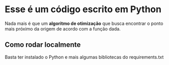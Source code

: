 # Esse é um código escrito em Python
Nada mais é que um **algoritmo de otimização** que busca encontrar o ponto mais próximo da origem de acordo com a função dada.

## Como rodar localmente
Basta ter instalado o Python e mais algumas bibliotecas do requirements.txt
